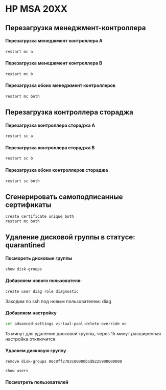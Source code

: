 # HP MSA 20XX

## Перезагрузка менеджмент-контроллера

#### Перезагрузка менеджмент контроллера A

```bash
restart mc a
```
#### Перезагрузка менеджмент контроллера B

```bash
restart mc b
```
#### Перезагрузка обоих менеджмент контроллеров

```bash
restart mc both
```

## Перезагрузка контроллера стораджа

#### Перезагрузка контроллера стораджа A

```bash
restart sc a
```

#### Перезагрузка контроллера стораджа B

```bash
restart sc b
```

#### Перезагрузка обоих контроллеров стораджа

```bash
restart sc both
```


## Сгенерировать самоподписанные сертификаты


```bash
create certificate unique both
restart mc both
```

## Удаление дисковой группы в статусе: quarantined

#### Посмореть дисковые группы

```bash
show disk-groups
```

#### Добавляем нового пользователя:

```bash
create user diag role diagnostic
```
Заходим по ssh под новым пользователем: diag

#### Добавляем настройку

```bash
set advanced-settings virtual-pool-delete-override on
```

15 минут для удаление дисковой группы, через 15 минут расширенная настройка отключится.

#### Удаляем дисковую группу

```bash
remove disk-groups 00c0ff2703c80000b5d8225900000000
```

```bash
show users
```

#### Посмотреть пользователей
